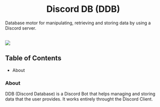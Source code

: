 <h1 style="text-align: center;">Discord DB (DDB)</h1>
Database motor for manipulating, retrieving and storing data by using a Discord server.<br><br>

![](https://img.shields.io/badge/version-v.0.3.beta-blue)

<h2>Table of Contents</h2>

 * About



<h3>About</h3>
DDB (Discord Database) is a Discord Bot that helps managing and storing data that the user provides. It works entirely throught the Discord Client.
